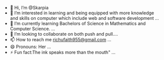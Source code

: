 - 👋 Hi, I’m @Skarpia
- 👀 I’m interested in learning and being equipped with more knowledge and skills on computer which include web and software development  ...
- 🌱 I’m currently learning Bachelors of Science in Mathematics and Computer Science. ...
- 💞️ I’m looking to collaborate on both push and pull....
- 📫 How to reach me richufaith955@gmail.com ...
- 😄 Pronouns: Her ...
- ⚡ Fun fact:The ink speaks more than the mouth" ...

<!---
Skarpia/Skarpia is a ✨ special ✨ repository because its `README.md` (this file) appears on your GitHub profile.
You can click the Preview link to take a look at your changes.
--->

